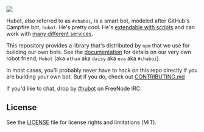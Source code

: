 ![](https://img.society6.com/cdn/0017/p/6305682_12709987_lz.jpg)

Hubot, also referred to as `#chaboi`, is a smart bot, modeled after GitHub's Campfire bot, `hubot`. He's pretty
cool. He's [extendable with scripts](https://github.com/hubot-scripts) and can work with [many
different services](https://hubot.github.com/docs/adapters/).

This repository provides a library that's distributed by `npm` that we
use for building our own bots.  See the [documentation](http://hubot.github.com/docs)
for details on our very own robot friend, `Hubot` (aka `ethan` aka `daisy` aka `eva` aka `#chaboi`).

In most cases, you'll probably never have to hack on this repo directly if you
are building your own bot. But if you do, check out [CONTRIBUTING.md](CONTRIBUTING.md)

If you'd like to chat, drop by [#hubot](http://webchat.freenode.net/?channels=#hubot) on FreeNode IRC.

## License

See the [LICENSE](LICENSE.md) file for license rights and limitations (MIT).
